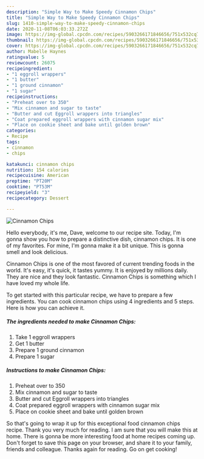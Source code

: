 ```yaml
---
description: "Simple Way to Make Speedy Cinnamon Chips"
title: "Simple Way to Make Speedy Cinnamon Chips"
slug: 1410-simple-way-to-make-speedy-cinnamon-chips
date: 2020-11-08T06:03:33.272Z
image: https://img-global.cpcdn.com/recipes/5903266171846656/751x532cq70/cinnamon-chips-recipe-main-photo.jpg
thumbnail: https://img-global.cpcdn.com/recipes/5903266171846656/751x532cq70/cinnamon-chips-recipe-main-photo.jpg
cover: https://img-global.cpcdn.com/recipes/5903266171846656/751x532cq70/cinnamon-chips-recipe-main-photo.jpg
author: Mabelle Haynes
ratingvalue: 5
reviewcount: 26075
recipeingredient:
- "1 eggroll wrappers"
- "1 butter"
- "1 ground cinnamon"
- "1 sugar"
recipeinstructions:
- "Preheat over to 350"
- "Mix cinnamon and sugar to taste"
- "Butter and cut Eggroll wrappers into triangles"
- "Coat prepared eggroll wrappers with cinnamon sugar mix"
- "Place on cookie sheet and bake until golden brown"
categories:
- Recipe
tags:
- cinnamon
- chips

katakunci: cinnamon chips 
nutrition: 154 calories
recipecuisine: American
preptime: "PT20M"
cooktime: "PT53M"
recipeyield: "3"
recipecategory: Dessert

---
```



![Cinnamon Chips](https://img-global.cpcdn.com/recipes/5903266171846656/751x532cq70/cinnamon-chips-recipe-main-photo.jpg)

Hello everybody, it's me, Dave, welcome to our recipe site. Today, I'm gonna show you how to prepare a distinctive dish, cinnamon chips. It is one of my favorites. For mine, I'm gonna make it a bit unique. This is gonna smell and look delicious.



Cinnamon Chips is one of the most favored of current trending foods in the world. It's easy, it's quick, it tastes yummy. It is enjoyed by millions daily. They are nice and they look fantastic. Cinnamon Chips is something which I have loved my whole life.


To get started with this particular recipe, we have to prepare a few ingredients. You can cook cinnamon chips using 4 ingredients and 5 steps. Here is how you can achieve it.

<!--inarticleads1-->

##### The ingredients needed to make Cinnamon Chips:

1. Take 1 eggroll wrappers
1. Get 1 butter
1. Prepare 1 ground cinnamon
1. Prepare 1 sugar




<!--inarticleads2-->

##### Instructions to make Cinnamon Chips:

1. Preheat over to 350
1. Mix cinnamon and sugar to taste
1. Butter and cut Eggroll wrappers into triangles
1. Coat prepared eggroll wrappers with cinnamon sugar mix
1. Place on cookie sheet and bake until golden brown




So that's going to wrap it up for this exceptional food cinnamon chips recipe. Thank you very much for reading. I am sure that you will make this at home. There is gonna be more interesting food at home recipes coming up. Don't forget to save this page on your browser, and share it to your family, friends and colleague. Thanks again for reading. Go on get cooking!
